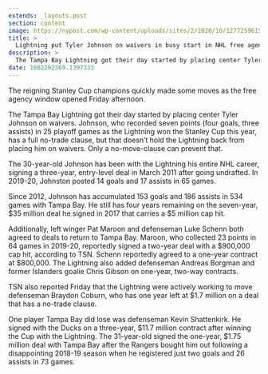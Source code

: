 ```yaml
--- 
extends: _layouts.post 
section: content 
image: https://nypost.com/wp-content/uploads/sites/2/2020/10/1277259615.jpg?quality=90&strip=all&w=1200 
title: > 
  Lightning put Tyler Johnson on waivers in busy start in NHL free agency 
description: > 
  The Tampa Bay Lightning got their day started by placing center Tyler Johnson on waivers.The 30-year-old Johnson has been with the Lightning his entire NHL career, signing a three-year, entry-level deal in March 2011 after going undrafted.Since 2012, Johnson has accumulated 153 goals and 186 assists in 534 games with Tampa Bay.He still has four years remaining on the seven-year, $35 million deal he signed in 2017 that carries a $5 million cap hit.Additionally, left winger Pat Maroon and defenseman Luke Schenn both agreed to deals to return to Tampa Bay. 
date: 1602292369.1397333 
--- 
```

The reigning Stanley Cup champions quickly made some moves as the free agency window opened Friday afternoon.

The Tampa Bay Lightning got their day started by placing center Tyler Johnson on waivers. Johnson, who recorded seven points (four goals, three assists) in 25 playoff games as the Lightning won the Stanley Cup this year, has a full no-trade clause, but that doesn’t hold the Lightning back from placing him on waivers. Only a no-move-clause can prevent that.

The 30-year-old Johnson has been with the Lightning his entire NHL career, signing a three-year, entry-level deal in March 2011 after going undrafted. In 2019-20, Johnston posted 14 goals and 17 assists in 65 games.

Since 2012, Johnson has accumulated 153 goals and 186 assists in 534 games with Tampa Bay. He still has four years remaining on the seven-year, $35 million deal he signed in 2017 that carries a $5 million cap hit.

Additionally, left winger Pat Maroon and defenseman Luke Schenn both agreed to deals to return to Tampa Bay. Maroon, who collected 23 points in 64 games in 2019-20, reportedly signed a two-year deal with a $900,000 cap hit, according to TSN. Schenn reportedly agreed to a one-year contract at $800,000. The Lightning also added defenseman Andreas Borgman and former Islanders goalie Chris Gibson on one-year, two-way contracts.

TSN also reported Friday that the Lightning were actively working to move defenseman Braydon Coburn, who has one year left at $1.7 million on a deal that has a no-trade clause.

One player Tampa Bay did lose was defenseman Kevin Shattenkirk. He signed with the Ducks on a three-year, $11.7 million contract after winning the Cup with the Lightning. The 31-year-old signed the one-year, $1.75 million deal with Tampa Bay after the Rangers bought him out following a disappointing 2018-19 season when he registered just two goals and 26 assists in 73 games.